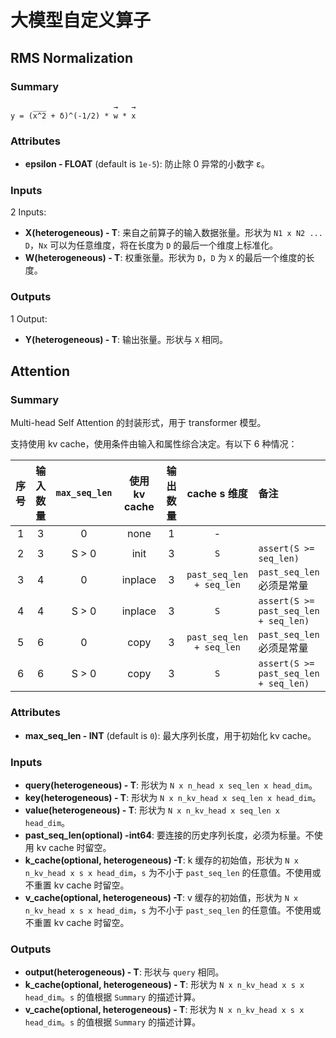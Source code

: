 ﻿# 大模型自定义算子

## RMS Normalization

### Summary

```plaintext
     ___               →   →
y = (x^2 + δ)^(-1/2) * w * x
```

### Attributes

- **epsilon - FLOAT** (default is `1e-5`): 防止除 0 异常的小数字 ε。

### Inputs

2 Inputs:

- **X(heterogeneous) - T**: 来自之前算子的输入数据张量。形状为 `N1 x N2 ... D`，`Nx` 可以为任意维度，将在长度为 `D` 的最后一个维度上标准化。
- **W(heterogeneous) - T**: 权重张量。形状为 `D`，`D` 为 `X` 的最后一个维度的长度。

### Outputs

1 Output:

- **Y(heterogeneous) - T**: 输出张量。形状与 `X` 相同。

## Attention

### Summary

Multi-head Self Attention 的封装形式，用于 transformer 模型。

支持使用 kv cache，使用条件由输入和属性综合决定。有以下 6 种情况：

| 序号 | 输入数量 | `max_seq_len` | 使用 kv cache | 输出数量 | cache s 维度 | 备注
|:-:|:-:|:-----:|:-------:|:-:|:------------------------:|:-
| 1 | 3 |     0 | none    | 1 | -                        |
| 2 | 3 | S > 0 | init    | 3 | `S`                      | `assert(S >= seq_len)`
| 3 | 4 |     0 | inplace | 3 | `past_seq_len + seq_len` | `past_seq_len` 必须是常量
| 4 | 4 | S > 0 | inplace | 3 | `S`                      | `assert(S >= past_seq_len + seq_len)`
| 5 | 6 |     0 | copy    | 3 | `past_seq_len + seq_len` | `past_seq_len` 必须是常量
| 6 | 6 | S > 0 | copy    | 3 | `S`                      | `assert(S >= past_seq_len + seq_len)`

### Attributes

- **max_seq_len - INT** (default is `0`): 最大序列长度，用于初始化 kv cache。

### Inputs

- **query(heterogeneous) - T**: 形状为 `N x n_head x seq_len x head_dim`。
- **key(heterogeneous) - T**: 形状为 `N x n_kv_head x seq_len x head_dim`。
- **value(heterogeneous) - T**: 形状为 `N x n_kv_head x seq_len x head_dim`。
- **past_seq_len(optional) -int64**: 要连接的历史序列长度，必须为标量。不使用 kv cache 时留空。
- **k_cache(optional, heterogeneous) -T**: k 缓存的初始值，形状为 `N x n_kv_head x s x head_dim`，`s` 为不小于 `past_seq_len` 的任意值。不使用或不重置 kv cache 时留空。
- **v_cache(optional, heterogeneous) -T**: v 缓存的初始值，形状为 `N x n_kv_head x s x head_dim`，`s` 为不小于 `past_seq_len` 的任意值。不使用或不重置 kv cache 时留空。

### Outputs

- **output(heterogeneous) - T**: 形状与 `query` 相同。
- **k_cache(optional, heterogeneous) - T**: 形状为 `N x n_kv_head x s x head_dim`。`s` 的值根据 `Summary` 的描述计算。
- **v_cache(optional, heterogeneous) - T**: 形状为 `N x n_kv_head x s x head_dim`。`s` 的值根据 `Summary` 的描述计算。
